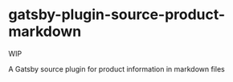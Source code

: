 # gatsby-plugin-source-product-markdown

WIP

A Gatsby source plugin for product information in markdown files